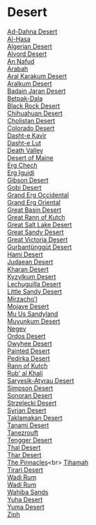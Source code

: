 # Desert
[Ad-Dahna Desert](https://en.wikipedia.org/wiki/Ad-Dahna_Desert)<br>
[Al-Hasa](https://en.wikipedia.org/wiki/Al-Hasa)<br>
[Algerian Desert](https://en.wikipedia.org/wiki/Algerian_Desert)<br>
[Alvord Desert](https://en.wikipedia.org/wiki/Alvord_Desert)<br>
[An Nafud](https://en.wikipedia.org/wiki/An_Nafud)<br>
[Arabah](https://en.wikipedia.org/wiki/Arabah)<br>
[Aral Karakum Desert](https://en.wikipedia.org/wiki/Aral_Karakum_Desert)<br>
[Aralkum Desert](https://en.wikipedia.org/wiki/Aralkum_Desert)<br>
[Badain Jaran Desert](https://en.wikipedia.org/wiki/Badain_Jaran_Desert)<br>
[Betpak-Dala](https://en.wikipedia.org/wiki/Betpak-Dala)<br>
[Black Rock Desert](https://en.wikipedia.org/wiki/Black_Rock_Desert)<br>
[Chihuahuan Desert](https://en.wikipedia.org/wiki/Chihuahuan_Desert)<br>
[Cholistan Desert](https://en.wikipedia.org/wiki/Cholistan_Desert)<br>
[Colorado Desert](https://en.wikipedia.org/wiki/Colorado_Desert)<br>
[Dasht-e Kavir](https://en.wikipedia.org/wiki/Dasht-e_Kavir)<br>
[Dasht-e Lut](https://en.wikipedia.org/wiki/Dasht-e_Lut)<br>
[Death Valley](https://en.wikipedia.org/wiki/Death_Valley)<br>
[Desert of Maine](https://en.wikipedia.org/wiki/Desert_of_Maine)<br>
[Erg Chech](https://en.wikipedia.org/wiki/Erg_Chech)<br>
[Erg Iguidi](https://en.wikipedia.org/wiki/Erg_Iguidi)<br>
[Gibson Desert](https://en.wikipedia.org/wiki/Gibson_Desert)<br>
[Gobi Desert](https://en.wikipedia.org/wiki/Gobi_Desert)<br>
[Grand Erg Occidental](https://en.wikipedia.org/wiki/Grand_Erg_Occidental)<br>
[Grand Erg Oriental](https://en.wikipedia.org/wiki/Grand_Erg_Oriental)<br>
[Great Basin Desert](https://en.wikipedia.org/wiki/Great_Basin_Desert)<br>
[Great Rann of Kutch](https://en.wikipedia.org/wiki/Great_Rann_of_Kutch)<br>
[Great Salt Lake Desert](https://en.wikipedia.org/wiki/Great_Salt_Lake_Desert)<br>
[Great Sandy Desert](https://en.wikipedia.org/wiki/Great_Sandy_Desert)<br>
[Great Victoria Desert](https://en.wikipedia.org/wiki/Great_Victoria_Desert)<br>
[Gurbantünggüt Desert](https://en.wikipedia.org/wiki/Gurbant%C3%BCngg%C3%BCt_Desert)<br>
[Hami Desert](https://en.wikipedia.org/wiki/Hami_Desert)<br>
[Judaean Desert](https://en.wikipedia.org/wiki/Judaean_Desert)<br>
[Kharan Desert](https://en.wikipedia.org/wiki/Kharan_Desert)<br>
[Kyzylkum Desert](https://en.wikipedia.org/wiki/Kyzylkum_Desert)<br>
[Lechuguilla Desert](https://en.wikipedia.org/wiki/Lechuguilla_Desert)<br>
[Little Sandy Desert](https://en.wikipedia.org/wiki/Little_Sandy_Desert)<br>
[Mirzacho'l](https://en.wikipedia.org/wiki/Mirzacho%27l)<br>
[Mojave Desert](https://en.wikipedia.org/wiki/Mojave_Desert)<br>
[Mu Us Sandyland](https://en.wikipedia.org/wiki/Mu_Us_Sandyland)<br>
[Muyunkum Desert](https://en.wikipedia.org/wiki/Muyunkum_Desert)<br>
[Negev](https://en.wikipedia.org/wiki/Negev)<br>
[Ordos Desert](https://en.wikipedia.org/wiki/Ordos_Desert)<br>
[Owyhee Desert](https://en.wikipedia.org/wiki/Owyhee_Desert)<br>
[Painted Desert](https://en.wikipedia.org/wiki/Painted_Desert_(Arizona))<br>
[Pedirka Desert](https://en.wikipedia.org/wiki/Pedirka_Desert)<br>
[Rann of Kutch](https://en.wikipedia.org/wiki/Rann_of_Kutch)<br>
[Rub' al Khali](https://en.wikipedia.org/wiki/Rub%27_al_Khali)<br>
[Saryesik-Atyrau Desert](https://en.wikipedia.org/wiki/Saryesik-Atyrau_Desert)<br>
[Simpson Desert](https://en.wikipedia.org/wiki/Simpson_Desert)<br>
[Sonoran Desert](https://en.wikipedia.org/wiki/Sonoran_Desert)<br>
[Strzelecki Desert](https://en.wikipedia.org/wiki/Strzelecki_Desert)<br>
[Syrian Desert](https://en.wikipedia.org/wiki/Syrian_Desert)<br>
[Taklamakan Desert](https://en.wikipedia.org/wiki/Taklamakan_Desert)<br>
[Tanami Desert](https://en.wikipedia.org/wiki/Tanami_Desert)<br>
[Tanezrouft](https://en.wikipedia.org/wiki/Tanezrouft)<br>
[Tengger Desert](https://en.wikipedia.org/wiki/Tengger_Desert)<br>
[Thal Desert](https://en.wikipedia.org/wiki/Thal_Desert)<br>
[Thar Desert](https://en.wikipedia.org/wiki/Thar_Desert)<br>
[The Pinnacles](https://en.wikipedia.org/wiki/The_Pinnacles_(Western_Australia))<br>
[Tihamah](https://en.wikipedia.org/wiki/Tihamah)<br>
[Tirari Desert](https://en.wikipedia.org/wiki/Tirari_Desert)<br>
[Wadi Rum](https://en.wikipedia.org/wiki/Wadi_Rum)<br>
[Wadi Rum](https://en.wikipedia.org/wiki/Wadi_Rum)<br>
[Wahiba Sands](https://en.wikipedia.org/wiki/Wahiba_Sands)<br>
[Yuha Desert](https://en.wikipedia.org/wiki/Yuha_Desert)<br>
[Yuma Desert](https://en.wikipedia.org/wiki/Yuma_Desert)<br>
[Ziph](https://en.wikipedia.org/wiki/Ziph)<br>
